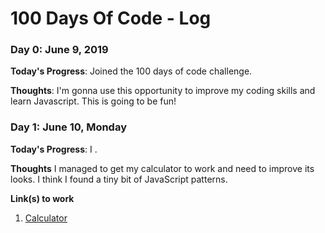 # 100 Days Of Code - Log

### Day 0: June 9, 2019

**Today's Progress**: Joined the 100 days of code challenge.

**Thoughts**: I'm gonna use this opportunity to improve my coding skills and learn Javascript. This is going to be fun!

### Day 1: June 10, Monday

**Today's Progress**: I .

**Thoughts** I managed to get my calculator to work and need to improve its looks. I think I found a tiny bit of JavaScript patterns.

**Link(s) to work**
1. [Calculator](https://mohammedasker.github.io/Calculator/.)
